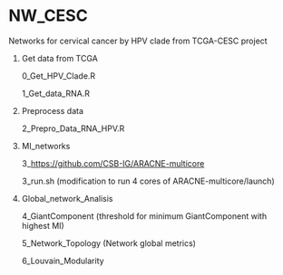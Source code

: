 # NW_CESC
Networks for cervical cancer by HPV clade from TCGA-CESC project

1. Get data from TCGA

   0_Get_HPV_Clade.R

   1_Get_data_RNA.R

2. Preprocess data 

   2_Prepro_Data_RNA_HPV.R

3. MI_networks

   3_https://github.com/CSB-IG/ARACNE-multicore

   3_run.sh (modification to run 4 cores of ARACNE-multicore/launch)

4. Global_network_Analisis

   4_GiantComponent (threshold for minimum GiantComponent with highest MI)

   5_Network_Topology (Network global metrics)

   6_Louvain_Modularity
